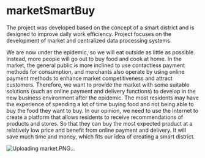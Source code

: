 # marketSmartBuy
The project was developed based on the concept of a smart district and is designed to improve daily work efficiency. Project focuses on the development of market and centralized data processing systems. 

We are now under the epidemic, so we will eat outside as little as possible. Instead, more people will go out to buy food and cook at home. In the market, the general public is more inclined to use contactless payment methods for consumption, and merchants also operate by using online payment methods to enhance market competitiveness and attract customers. Therefore, we want to provide the market with some suitable solutions (such as online payment and delivery functions) to develop in the new business environment after the epidemic.
The most residents may have the experience of spending a lot of time buying food and not being able to buy the food they want to buy. In our opinion, we need to use the Internet to create a platform that allows residents to receive recommendations of products and stores. So that they can buy the most expected product at a relatively low price and benefit from online payment and delivery. It will save much time and money, which fits our idea of creating a smart district.

![Uploading market.PNG…]()
